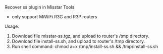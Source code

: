 Recover ss plugin in Misstar Tools

* only support MiWiFi R3G and R3P routers

Usage:
1. Download file misstar-ss.tgz, and upload to router's /tmp directory.
2. Download file install-ss.sh, and upload to router's /tmp directory.
3. Run shell command: chmod a+x /tmp/install-ss.sh && /tmp/install-ss.sh
